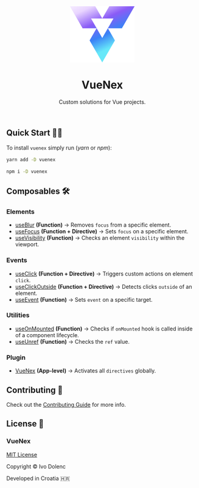 <br>
<br>

<p align="center">
    <img src=".assets/vuenex-logo.svg" width="170">
</p>

<h1 align="center">VueNex</h1>

<p align="center">Custom solutions for Vue projects.</p>

<br>

## Quick Start 🧑‍💻

To install `vuenex` simply run (_yarn_ or _npm_):

```bash
yarn add -D vuenex
```

```bash
npm i -D vuenex
```

## Composables 🛠

### Elements

- [useBlur](src/elements/useBlur/) **(Function)** → Removes `focus` from a specific element.
- [useFocus](src/elements/useFocus/) **(Function + Directive)** → Sets `focus` on a specific element.
- [useVisibility](src/elements/useVisibility/) **(Function)** → Checks an element `visibility` within the viewport.

### Events

- [useClick](src/events/useClick/) **(Function + Directive)** → Triggers custom actions on element `click`.
- [useClickOutside](src/events/useClickOutside/) **(Function + Directive)** → Detects clicks `outside` of an element.
- [useEvent](src/events/useEvent/) **(Function)** → Sets `event` on a specific target.

### Utilities

- [useOnMounted](src/utilities/useOnMounted/) **(Function)** → Checks if `onMounted` hook is called inside of a component lifecycle.
- [useUnref](src/utilities/useUnref/) **(Function)** → Checks the `ref` value.

### Plugin

- [VueNex](src/plugin/) **(App-level)** → Activates all `directives` globally.

## Contributing 🤝

Check out the [Contributing Guide](CONTRIBUTING.md) for more info.

## License 📃

### VueNex

[MIT License](LICENSE)

Copyright © Ivo Dolenc

Developed in Croatia 🇭🇷
